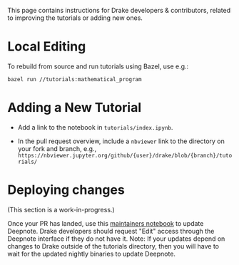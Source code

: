 This page contains instructions for Drake developers & contributors, related to
improving the tutorials or adding new ones.

# Local Editing

To rebuild from source and run tutorials using Bazel, use e.g.:
```
bazel run //tutorials:mathematical_program
```

# Adding a New Tutorial

- Add a link to the notebook in `tutorials/index.ipynb`.

- In the pull request overview, include a `nbviewer` link to the directory on
your fork and branch, e.g.,
`https://nbviewer.jupyter.org/github/{user}/drake/blob/{branch}/tutorials/`

# Deploying changes

(This section is a work-in-progress.)

Once your PR has landed, use this [maintainers
notebook](https://deepnote.com/project/Tutorials-K0_FCa7yQX2kDWBx3-2RmQ/%2F.for_maintainers.ipynb)
to update Deepnote. Drake developers should request "Edit" access through the
Deepnote interface if they do not have it. Note: If your updates depend on
changes to Drake outside of the tutorials directory, then you will have to
wait for the updated nightly binaries to update Deepnote.
